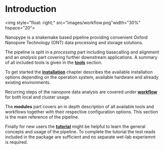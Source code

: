 # Introduction

<img style="float: right;" src="images/workflow.png"width="30%" hspace="20">

Nanopype is a snakemake based pipeline providing convenient Oxford Nanopore Technology (ONT) data processing and storage solutions.

The pipeline is split in a *processing* part including basecalling and alignment and an *analysis* part covering further downstream applications.
A summary of all included tools is given in the **[tools](tools.md)** section.

To get started the **[installation](installation/prerequisites.md)** chapter describes the available installation options depending on the operation system, available hardware and already existing environments.

Recurring steps of the nanopore data analysis are covered under **[workflow](usage/general.md)** for both local and cluster usage.

The **modules** part covers an in depth description of all available tools and workflows together with their respective configuration options. This section is the main reference of the pipeline.

Finally for new users the **[tutorial](examples/intro.md)** might be helpful to learn the general concepts and usage of the pipeline. To complete the tutorial the test reads included in the package are sufficient and no separate wet-lab experiemnt is required.
